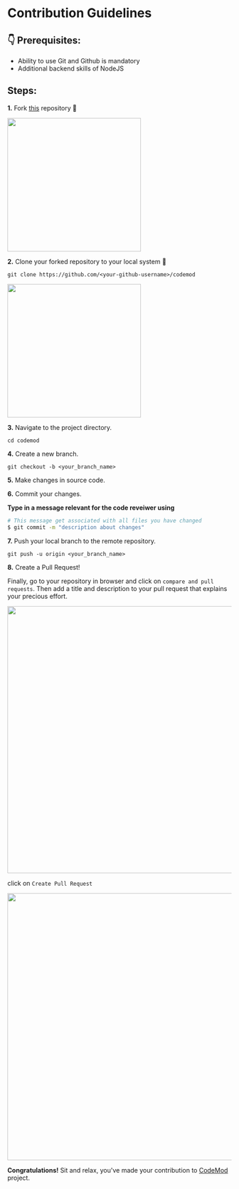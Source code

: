 # Contribution Guidelines

## 👇 Prerequisites:

-   Ability to use Git and Github is mandatory
-   Additional backend skills of NodeJS

## Steps:

**1.** Fork [this](https://github.com/rahul1116/codemod) repository :fork_and_knife:

<img src="https://user-images.githubusercontent.com/41269164/70219309-9a3eca80-176a-11ea-8a4d-1bd701d07314.png" width=300>

**2.** Clone your forked repository to your local system :busts_in_silhouette:

```terminal
git clone https://github.com/<your-github-username>/codemod
```

<img src="https://encrypted-tbn0.gstatic.com/images?q=tbn%3AANd9GcT5N0HJ9db7jSvcL4dsDscZQBzqQqqKVs0BnO1OVz26glLWKJRY&usqp=CAU" width="300">

**3.** Navigate to the project directory.

```terminal
cd codemod
```

**4.** Create a new branch.

```terminal
git checkout -b <your_branch_name>
```

**5.** Make changes in source code.

**6.** Commit your changes.

**Type in a message relevant for the code reveiwer using**

```sh
# This message get associated with all files you have changed
$ git commit -m "description about changes"
```

**7.** Push your local branch to the remote repository.

```terminal
git push -u origin <your_branch_name>
```

**8.** Create a Pull Request!

Finally, go to your repository in browser and click on `compare and pull requests`.
Then add a title and description to your pull request that explains your precious effort.

<img src="https://user-images.githubusercontent.com/41269164/70219707-47194780-176b-11ea-96c2-d0c401ddb1e0.png" width=600>
		
click on `Create Pull Request`
		
<img src="https://user-images.githubusercontent.com/41269164/70219836-8d6ea680-176b-11ea-81d5-549093bf0954.png" width=600>

**Congratulations!** Sit and relax, you've made your contribution to [CodeMod](https://github.com/rahul1116/codemod) project.
